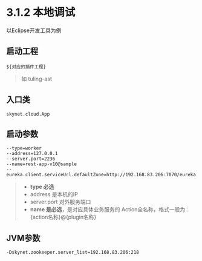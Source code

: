 # 3.1.2 本地调试

以Eclipse开发工具为例

## 启动工程

```text
${对应的插件工程} 
```

> 如 tuling-ast

## 入口类

```text
skynet.cloud.App
```

## 启动参数

```text
--type=worker
--address=127.0.0.1
--server.port=2236
--name=rest-app-v10@sample
--eureka.client.serviceUrl.defaultZone=http://192.168.83.206:7070/eureka
```

> * **type 必选**
> * address 是本机的IP
> * server.port 对外服务端口
> * **name 是必选**，是对应具体业务服务的 Action全名称，格式一般为：{action名称}@{plugin名称}

## JVM参数

```text
-Dskynet.zookeeper.server_list=192.168.83.206:218
```



